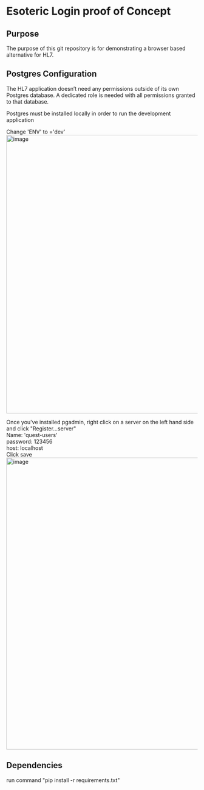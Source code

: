 # Esoteric Login proof of Concept
## Purpose
The purpose of this git repository is for demonstrating a browser based alternative for HL7.
## Postgres Configuration
The HL7 application doesn’t need any permissions outside of its own Postgres database.  A dedicated role is needed with all permissions granted to that database.

Postgres must be installed locally in order to run the development application 

Change 'ENV' to ='dev' <br />
<img width="731" alt="image" src="https://user-images.githubusercontent.com/59446532/183456297-e0ba8f7d-a98f-4582-9d08-28ca697c247a.png">

Once you've installed pgadmin, right click on a server on the left hand side and click "Register...server" <br />
Name: 'quest-users' <br />
password: 123456 <br />
host: localhost <br />
Click save <br />
<img width="766" alt="image" src="https://user-images.githubusercontent.com/59446532/183457426-48fa719e-47ca-4aa0-b529-7a6e3d4d64cf.png">
## Dependencies
run command "pip install -r requirements.txt"



